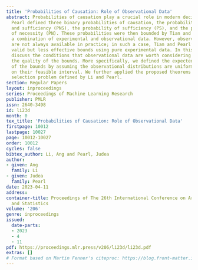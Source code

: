 ```yaml
---
title: 'Probabilities of Causation: Role of Observational Data'
abstract: Probabilities of causation play a crucial role in modern decision-making.
  Pearl defined three binary probabilities of causation, the probability of necessity
  and sufficiency (PNS), the probability of sufficiency (PS), and the probability
  of necessity (PN). These probabilities were then bounded by Tian and Pearl using
  a combination of experimental and observational data. However, observational data
  are not always available in practice; in such a case, Tian and Pearl’s Theorem provided
  valid but less effective bounds using pure experimental data. In this paper, we
  discuss the conditions that observational data are worth considering to improve
  the quality of the bounds. More specifically, we defined the expected improvement
  of the bounds by assuming the observational distributions are uniformly distributed
  on their feasible interval. We further applied the proposed theorems to the unit
  selection problem defined by Li and Pearl.
section: Regular Papers
layout: inproceedings
series: Proceedings of Machine Learning Research
publisher: PMLR
issn: 2640-3498
id: li23d
month: 0
tex_title: 'Probabilities of Causation: Role of Observational Data'
firstpage: 10012
lastpage: 10027
page: 10012-10027
order: 10012
cycles: false
bibtex_author: Li, Ang and Pearl, Judea
author:
- given: Ang
  family: Li
- given: Judea
  family: Pearl
date: 2023-04-11
address:
container-title: Proceedings of The 26th International Conference on Artificial Intelligence
  and Statistics
volume: '206'
genre: inproceedings
issued:
  date-parts:
  - 2023
  - 4
  - 11
pdf: https://proceedings.mlr.press/v206/li23d/li23d.pdf
extras: []
# Format based on Martin Fenner's citeproc: https://blog.front-matter.io/posts/citeproc-yaml-for-bibliographies/
---
```

